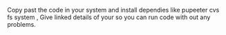 
Copy past the code in your system and install dependies like pupeeter cvs fs system , Give linked details of your so you can run code with out any problems.

